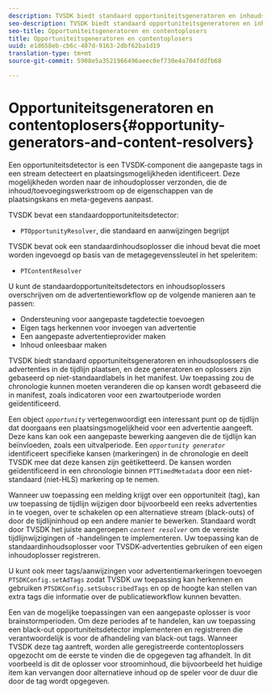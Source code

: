 ```yaml
---
description: TVSDK biedt standaard opportuniteitsgeneratoren en inhoudsoplossers die advertenties in de tijdlijn plaatsen, en deze generatoren en oplossers zijn gebaseerd op niet-standaardlabels in het manifest. Uw toepassing zou de chronologie kunnen moeten veranderen die op kansen wordt gebaseerd die in manifest, zoals indicatoren voor een zwartoutperiode worden geïdentificeerd.
seo-description: TVSDK biedt standaard opportuniteitsgeneratoren en inhoudsoplossers die advertenties in de tijdlijn plaatsen, en deze generatoren en oplossers zijn gebaseerd op niet-standaardlabels in het manifest. Uw toepassing zou de chronologie kunnen moeten veranderen die op kansen wordt gebaseerd die in manifest, zoals indicatoren voor een zwartoutperiode worden geïdentificeerd.
seo-title: Opportuniteitsgeneratoren en contentoplosers
title: Opportuniteitsgeneratoren en contentoplosers
uuid: e1d658eb-cb6c-407d-9163-2dbf62ba1d19
translation-type: tm+mt
source-git-commit: 5908e5a3521966496aeec0ef730e4a704fddfb68

---
```



# Opportuniteitsgeneratoren en contentoplosers{#opportunity-generators-and-content-resolvers}

Een opportuniteitsdetector is een TVSDK-component die aangepaste tags in een stream detecteert en plaatsingsmogelijkheden identificeert. Deze mogelijkheden worden naar de inhoudoplosser verzonden, die de inhoud/toevoegingswerkstroom op de eigenschappen van de plaatsingskans en meta-gegevens aanpast.

TVSDK bevat een standaardopportuniteitsdetector:

* `PTOpportunityResolver`, die standaard en aanwijzingen begrijpt

TVSDK bevat ook een standaardinhoudsoplosser die inhoud bevat die moet worden ingevoegd op basis van de metagegevenssleutel in het speleritem:

* `PTContentResolver`

U kunt de standaardopportuniteitsdetectors en inhoudsoplossers overschrijven om de advertentieworkflow op de volgende manieren aan te passen:

* Ondersteuning voor aangepaste tagdetectie toevoegen
* Eigen tags herkennen voor invoegen van advertentie
* Een aangepaste advertentieprovider maken
* Inhoud onleesbaar maken

TVSDK biedt standaard opportuniteitsgeneratoren en inhoudsoplossers die advertenties in de tijdlijn plaatsen, en deze generatoren en oplossers zijn gebaseerd op niet-standaardlabels in het manifest. Uw toepassing zou de chronologie kunnen moeten veranderen die op kansen wordt gebaseerd die in manifest, zoals indicatoren voor een zwartoutperiode worden geïdentificeerd.

Een object *`opportunity`* vertegenwoordigt een interessant punt op de tijdlijn dat doorgaans een plaatsingsmogelijkheid voor een advertentie aangeeft. Deze kans kan ook een aangepaste bewerking aangeven die de tijdlijn kan beïnvloeden, zoals een uitvalperiode. Een *`opportunity generator`* identificeert specifieke kansen (markeringen) in de chronologie en deelt TVSDK mee dat deze kansen zijn geëtiketteerd. De kansen worden geïdentificeerd in een chronologie binnen `PTTimedMetadata` door een niet-standaard (niet-HLS) markering op te nemen.

Wanneer uw toepassing een melding krijgt over een opportuniteit (tag), kan uw toepassing de tijdlijn wijzigen door bijvoorbeeld een reeks advertenties in te voegen, over te schakelen op een alternatieve stream (black-outs) of door de tijdlijninhoud op een andere manier te bewerken. Standaard wordt door TVSDK het juiste aangeroepen *`content resolver`* om de vereiste tijdlijnwijzigingen of -handelingen te implementeren. Uw toepassing kan de standaardinhoudsoplosser voor TVSDK-advertenties gebruiken of een eigen inhoudoplosser registreren.

U kunt ook meer tags/aanwijzingen voor advertentiemarkeringen toevoegen `PTSDKConfig.setAdTags` zodat TVSDK uw toepassing kan herkennen en gebruiken `PTSDKConfig.setSubscribedTags` en op de hoogte kan stellen van extra tags die informatie over de publicatieworkflow kunnen bevatten.

Een van de mogelijke toepassingen van een aangepaste oplosser is voor brainstormperioden. Om deze periodes af te handelen, kan uw toepassing een black-out opportuniteitsdetector implementeren en registreren die verantwoordelijk is voor de afhandeling van black-out tags. Wanneer TVSDK deze tag aantreft, worden alle geregistreerde contentoplossers opgezocht om de eerste te vinden die de opgegeven tag afhandelt. In dit voorbeeld is dit de oplosser voor stroominhoud, die bijvoorbeeld het huidige item kan vervangen door alternatieve inhoud op de speler voor de duur die door de tag wordt opgegeven.
